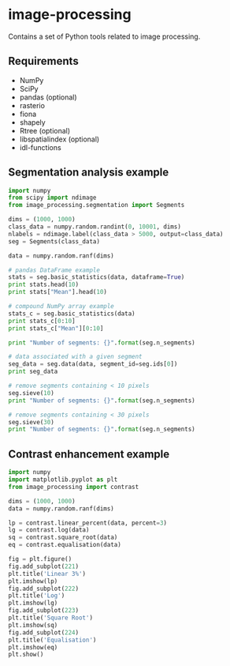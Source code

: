 # image-processing

Contains a set of Python tools related to image processing.


Requirements
------------

* NumPy
* SciPy
* pandas (optional)
* rasterio
* fiona
* shapely
* Rtree (optional)
* libspatialindex (optional)
* idl-functions


Segmentation analysis example
-----------------------------

```python
import numpy
from scipy import ndimage
from image_processing.segmentation import Segments

dims = (1000, 1000)
class_data = numpy.random.randint(0, 10001, dims)
nlabels = ndimage.label(class_data > 5000, output=class_data)
seg = Segments(class_data)

data = numpy.random.ranf(dims)

# pandas DataFrame example
stats = seg.basic_statistics(data, dataframe=True)
print stats.head(10)
print stats["Mean"].head(10)

# compound NumPy array example
stats_c = seg.basic_statistics(data)
print stats_c[0:10]
print stats_c["Mean"][0:10]

print "Number of segments: {}".format(seg.n_segments)

# data associated with a given segment
seg_data = seg.data(data, segment_id=seg.ids[0])
print seg_data

# remove segments containing < 10 pixels
seg.sieve(10)
print "Number of segments: {}".format(seg.n_segments)

# remove segments containing < 30 pixels
seg.sieve(30)
print "Number of segments: {}".format(seg.n_segments)
```


Contrast enhancement example
----------------------------

```python
import numpy
import matplotlib.pyplot as plt
from image_processing import contrast

dims = (1000, 1000)
data = numpy.random.ranf(dims)

lp = contrast.linear_percent(data, percent=3)
lg = contrast.log(data)
sq = contrast.square_root(data)
eq = contrast.equalisation(data)

fig = plt.figure()
fig.add_subplot(221)
plt.title('Linear 3%')
plt.imshow(lp)
fig.add_subplot(222)
plt.title('Log')
plt.imshow(lg)
fig.add_subplot(223)
plt.title('Square Root')
plt.imshow(sq)
fig.add_subplot(224)
plt.title('Equalisation')
plt.imshow(eq)
plt.show()
```

